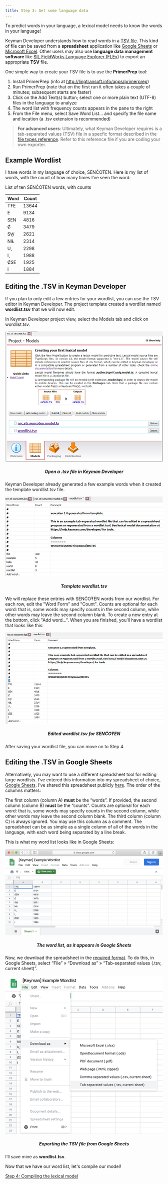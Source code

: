 ```yaml
---
title: Step 3: Get some language data
---
```


To predict words in your language, a lexical model needs to know the
words in your language!

Keyman Developer understands how to read words in a [TSV file](../../../reference/file-types/tsv). This kind of file can be saved
from a **spreadsheet** application like [Google Sheets](https://sheets.google.com/) or [Microsoft Excel](https://products.office.com/en/excel). Other users may also use
**language data management software** like [SIL FieldWorks Language
Explorer (FLEx)](https://software.sil.org/fieldworks/) to export an
appropriate **TSV** file.

One simple way to create your TSV file is to use the **PrimerPrep**
tool:

1.  Install PrimerPrep (info at
    <http://lingtransoft.info/apps/primerprep>)
2.  Run PrimerPrep (note that on the first run it often takes a couple
    of minutes; subsequent starts are faster)
3.  Click on the Add Text(s) button; select one or more plain text
    (UTF-8) files in the language to analyze
4.  The word list with frequency counts appears in the pane to the right
5.  From the File menu, select Save Word List… and specify the file name
    and location (a .tsv extension is recommended)

> **For advanced users**: Ultimately, what Keyman Developer requires is a
tab-separated values (TSV) file in a specfic format described in the
[file types reference](../../../reference/file-types/tsv). Refer to this
reference file if you are coding your own exporter.

## Example Wordlist

I have words in my language of choice, SENĆOŦEN. Here is my list of
words, with the count of how many times I’ve seen the word:

List of ten SENĆOŦEN words, with counts


| Word  | Count |
|-------|-------|
| TŦE   | 13644 | 
| E     | 9134  |
| SEN   | 4816  |
| Ȼ     | 3479  |
| SW̱    | 2621  |
| NIȽ   | 2314  |
| U¸    | 2298  |
| I¸    | 1988  |
| ȻSE   | 1925  |
| I     | 1884  |


## Editing the .TSV in Keyman Developer

If you plan to only edit a few entries for your wordlist, you can use
the TSV editor in Keyman Developer. The project template created a
wordlist named **wordlist.tsv** that we will now edit.

In Keyman Developer project view, select the Models tab and click on
wordlist.tsv.

<div markdown="1" style="text-align: center; ">

![Open TSV file in Keyman Developer](/cdn/dev/img/developer/120/lm/developer-open-tsv.png)

##### Open a .tsv file in Keyman Developer

</div>  

Keyman Developer already generated a few example words when it created
the template wordlist.tsv file.

<div markdown="1" style="text-align: center">

![Example wordlist.tsv generated by template](/cdn/dev/img/developer/120/lm/template-tsv.png)

##### Template wordlist.tsv

</div>

We will replace these entries with SENĆOŦEN words from our wordlist. For
each row, edit the "Word Form" and "Count". Counts are optional for each
word: that is, some words may specify counts in the second column, while
other words may leave the second column blank. To create a new entry at
the bottom, click "Add word...". When you are finished, you'll have a
wordlist that looks like this:

<div markdown="1" style="text-align: center">

![Editing wordlist.tsv in Keyman Developer](/cdn/dev/img/developer/120/lm/edited-tsv.png)

##### Edited wordlist.tsv for SENĆOŦEN

</div>

After saving your wordlist file, you can move on to Step 4.

## Editing the .TSV in Google Sheets

Alternatively, you may want to use a different spreadsheet tool for
editing large wordlists. I’ve entered this information into my
spreadsheet of choice, [Google Sheets](https://sheets.google.com/). I’ve
shared this spreadsheet publicly
[here](https://docs.google.com/spreadsheets/d/10zhIc439BCSSooL_-HeJ6TUHd-ovkiXYcIGe-pHDTSg/edit?usp=sharing).
The order of the columns matters:

The first column (column A) **must** be the “words”. If provided, the
second column (column B) **must** be the “counts”. Counts are optional
for each word: that is, some words may specify counts in the second
column, while other words may leave the second column blank. The third
column (column C) is always ignored. You may use this column as a
comment. The spreadsheet can be as simple as a single column of all of
the words in the language, with each word being separated by a line
break.

This is what my word list looks like in Google Sheets:

<div markdown="1" style="text-align: center">

![screenshot of the word list in Google Sheets](/cdn/dev/img/developer/120/lm/sencoten-sheets-full.png)

##### The word list, as it appears in Google Sheets

</div>

Now, we download the spreadsheet in the [required format](../../../reference/file-types/tsv). To do this, in Google
Sheets, select “File” » “Download as” » “Tab-separated values (.tsv,
current sheet)”.

<div markdown="1" style="text-align: center">

![screenshot of “Save as…” menu in Google Sheets, selecting ”TSV”](/cdn/dev/img/developer/120/lm/sencoten-sheets-save-as.png)

##### Exporting the TSV file from Google Sheets

</div>

I’ll save mine as **wordlist.tsv**.

Now that we have our word list, let's compile our model!

[Step 4: Compiling the lexical model](step-4)